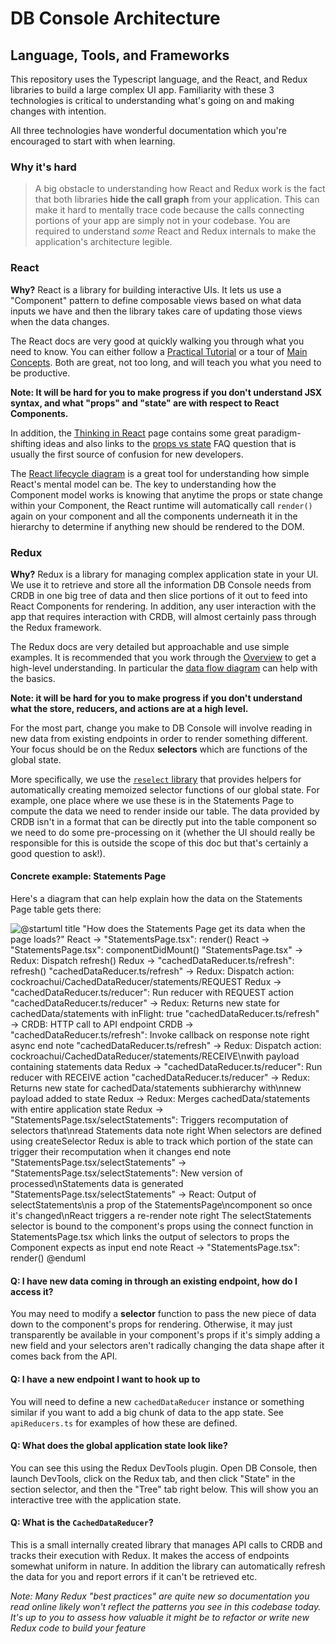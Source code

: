 # DB Console Architecture

## Language, Tools, and Frameworks

This repository uses the Typescript language, and the React, and Redux libraries to
build a large complex UI app. Familiarity with these 3 technologies is critical
to understanding what's going on and making changes with intention.

All three technologies have wonderful documentation which you're encouraged to
start with when learning.

### Why it's hard
> A big obstacle to understanding how React and Redux work is the fact
> that both libraries **hide the call graph** from your application.
> This can make it hard to mentally trace code because the calls connecting
> portions of your app are simply not in your codebase. You are required
> to understand _some_ React and Redux internals to make the application's 
> architecture legible.

### React

**Why?** React is a library for building interactive UIs. It lets us use a 
"Component" pattern to define composable views based on what data inputs we have 
and then the library takes care of updating those views when the data changes.

The React docs are very good at quickly walking you through what you need to 
know. You can either follow a 
[Practical Tutorial](https://reactjs.org/tutorial/tutorial.html) or a tour of 
[Main Concepts](https://reactjs.org/docs/hello-world.html). Both are great, not 
too long, and will teach you what you need to be productive.

**Note: It will be hard for you to make progress if you don't understand JSX syntax, and 
what "props" and "state" are with respect to React Components.**

In addition, the [Thinking in React](https://reactjs.org/docs/thinking-in-react.html)
page contains some great paradigm-shifting ideas and also links to the [props vs state](https://reactjs.org/docs/faq-state.html#what-is-the-difference-between-state-and-props) FAQ 
question that is usually the first source of confusion for new developers.

The [React lifecycle diagram](https://projects.wojtekmaj.pl/react-lifecycle-methods-diagram/)
is a great tool for understanding how simple React's mental model can be. The key
to understanding how the Component model works is knowing that anytime the props
or state change within your Component, the React runtime will automatically call
`render()` again on your component and all the components underneath it in the
hierarchy to determine if anything new should be rendered to the DOM.

### Redux

**Why?** Redux is a library for managing complex application state in your UI. We
use it to retrieve and store all the information DB Console needs from CRDB in 
one big tree of data and then slice portions of it out to feed into React 
Components for rendering. In addition, any user interaction with the app that 
requires interaction with CRDB, will almost certainly pass through the Redux
framework.

The Redux docs are very detailed but approachable and use simple examples. It is
recommended that you work through the [Overview](https://redux.js.org/tutorials/fundamentals/part-1-overview) to get a high-level understanding.
In particular the [data flow diagram](https://redux.js.org/tutorials/fundamentals/part-1-overview#data-flow) can help with the basics.

**Note: it will be hard for you to make progress if you don't understand what the
store, reducers, and actions are at a high level.**

For the most part, change you make to DB Console will involve reading in new data
from existing endpoints in order to render something different. Your focus should
be on the Redux **selectors** which are functions of the global state.

More specifically, we use the [`reselect` library](https://redux.js.org/recipes/computing-derived-data#creating-a-memoized-selector) that provides helpers for
automatically creating memoized selector functions of our global state. For
example, one place where we use these is in the Statements Page to compute the
data we need to render inside our table. The data provided by CRDB isn't in a
 format that can be directly put into the table component so we need to do some
pre-processing on it (whether the UI should really be responsible for this is
outside the scope of this doc but that's certainly a good question to ask!).

#### Concrete example: Statements Page

Here's a diagram that can help explain how the data on the Statements Page table
gets there:

![@startuml
title "How does the Statements Page get its data when the page loads?"
React -> "StatementsPage.tsx": render()
React -> "StatementsPage.tsx": componentDidMount()
"StatementsPage.tsx" -> Redux: Dispatch refresh()
Redux -> "cachedDataReducer.ts/refresh": refresh()
"cachedDataReducer.ts/refresh" -> Redux: Dispatch action: cockroachui/CachedDataReducer/statements/REQUEST
Redux -> "cachedDataReducer.ts/reducer": Run reducer with REQUEST action
"cachedDataReducer.ts/reducer" -> Redux: Returns new state for cachedData/statements with `inFlight: true`
"cachedDataReducer.ts/refresh" -> CRDB: HTTP call to API endpoint
CRDB -> "cachedDataReducer.ts/refresh": Invoke callback on response
note right
async
end note
"cachedDataReducer.ts/refresh" -> Redux: Dispatch action: cockroachui/CachedDataReducer/statements/RECEIVE\nwith payload containing statements data
Redux -> "cachedDataReducer.ts/reducer": Run reducer with RECEIVE action
"cachedDataReducer.ts/reducer" -> Redux: Returns new state for cachedData/statements subhierarchy with\nnew payload added to state
Redux -> Redux: Merges cachedData/statements with entire application state
Redux -> "StatementsPage.tsx/selectStatements": Triggers recomputation of selectors that\nread Statements data
note right
When selectors are defined
using `createSelector` Redux
is able to track which portion
of the state can trigger their
recomputation when it changes
end note
"StatementsPage.tsx/selectStatements" -> "StatementsPage.tsx/selectStatements": New version of processed\nStatements data is generated
"StatementsPage.tsx/selectStatements" -> React: Output of selectStatements\nis a prop of the StatementsPage\ncomponent so once it's changed\nReact triggers a re-render
note right
The `selectStatements` selector
is bound to the component's props
using the `connect` function in
StatementsPage.tsx which links
the output of selectors to props
the Component expects as input
end note
React -> "StatementsPage.tsx": render()
@enduml](http://www.plantuml.com/plantuml/png/lLL1SzfC3BtxLsYuV5yFANSERLgWanpIfa3R2mUMNO5tSBIUNJaa_xxIujW9pIHqEkq9izBJUtgIr-U9JUJcfYhOSuKmk0XxS04JS8amPyDuWyG9hiqMOOiCNluummRs9LBEgZLK1UFI-q4nGsCPpjx1e0ShzYsdky488fB3-F-Rr_9ikAa3oU74kwlG40lakKojC4FNt8rWubDjs9R2iOcOIa7aI2QnnfRe9g9Rpon6GG_RHA7h8IzcFaidVVX0AjdkOX1quuVZuoB3r6aVpgPVlqtdYzVLvKTHDsi8sd-mzrn2Mw6bBbx6zvhbXvj82GZta0N19aJeqOzK7eXMdZvLVblo23Wsk2fEy6SyctmSmSLYSIsLgmeum8VhIq1oTV34XSPFcSabtOOTvXfhOtSGr8HK1qfOK624gC8A09FkoHPI7_JutqnmFBtyFbrIDgaszxhz0YSsdZnjeS_DxyeVZJfJ_TLHfsPTUemcsl8-iov9O5rVnZbqEiOCwNjfcQumRZ6zj4Nov2E2gUlAMwDz79TwvjKU9gpGSXyGTnOoyYt6117rWcZuK2niu90S9CIbuIL55E7peoaysPeV9T8Zc1613ZUUq4cmIJh5bPKoZFCsQNNeMC9UyjSLgYSSTJVtfRUo227c8O4guX9RuwqXu8DoFVMnWAC6ybNg6MnfIBpiT_aaNtx3mCyorbini7MjZi5YIkYMTEILjhX5mYYdxdGP-LOVmPU6fJTbECvQadgdnFM3IKzhBwcx-Y4526GHFF-NMcz4QUPuC5IBHJmxV5QU3dWXjLV7_Ajkv8SnhaD3kjjPISSiTAemTPl0Mii68e6kODEGpNFpEkjVlMdNeVAqqn8A3hqZ_QQ6ZaLJnbtVU5TBIWAJX45W_JwS-dKzbmVvgFy4)

#### Q: I have new data coming in through an existing endpoint, how do I access it?
You may need to modify a **selector** function to pass the new piece of data down
to the component's props for rendering. Otherwise, it may just transparently be
available in your component's props if it's simply adding a new field and your
selectors aren't radically changing the data shape after it comes back from the
API.

#### Q: I have a new endpoint I want to hook up to
You will need to define a new `cachedDataReducer` instance or something similar
if you want to add a big chunk of data to the app state. See `apiReducers.ts`
for examples of how these are defined.

#### Q: What does the global application state look like?
You can see this using the Redux DevTools plugin. Open DB Console, then launch
DevTools, click on the Redux tab, and then click "State" in the section selector,
and then the "Tree" tab right below. This will show you an interactive tree with
the application state.

#### Q: What is the `CachedDataReducer`?
This is a small internally created library that manages API calls to CRDB and 
tracks their execution with Redux. It makes the access of endpoints somewhat
uniform in nature. In addition the library can automatically refresh the data
for you and report errors if it can't be retrieved etc.

_Note: Many Redux "best practices" are quite new so documentation you read online
likely won't reflect the patterns you see in this codebase today. It's up to you
to assess how valuable it might be to refactor or write new Redux code to build
your feature_

